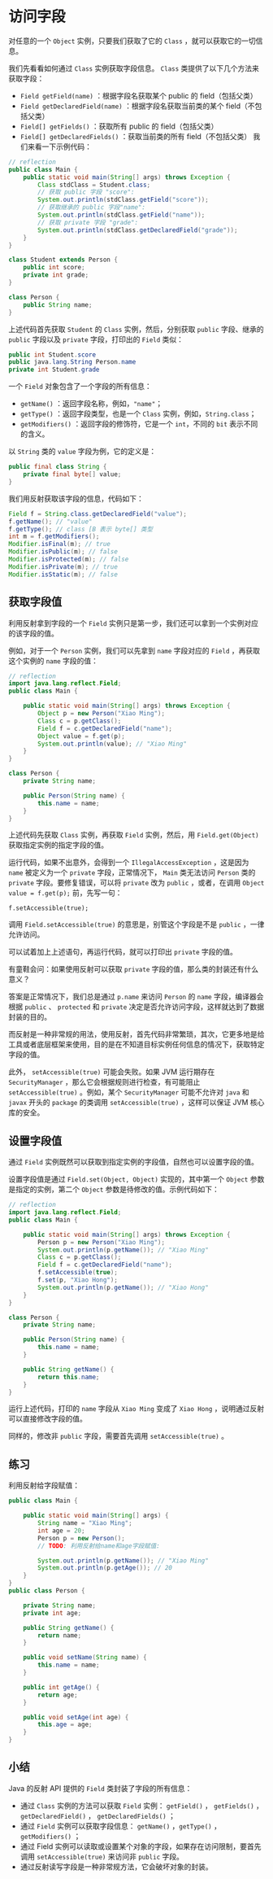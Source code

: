 # **访问字段**

对任意的一个 `Object` 实例，只要我们获取了它的 `Class` ，就可以获取它的一切信息。

我们先看看如何通过 `Class` 实例获取字段信息。 `Class` 类提供了以下几个方法来获取字段：

- `Field getField(name)` ：根据字段名获取某个 public 的 field（包括父类）
- `Field getDeclaredField(name)` ：根据字段名获取当前类的某个 field（不包括父类）
- `Field[] getFields()` ：获取所有 public 的 field（包括父类）
- `Field[] getDeclaredFields()` ：获取当前类的所有 field（不包括父类）
我们来看一下示例代码：

```java
// reflection
public class Main {
    public static void main(String[] args) throws Exception {
        Class stdClass = Student.class;
        // 获取 public 字段 "score":
        System.out.println(stdClass.getField("score"));
        // 获取继承的 public 字段"name":
        System.out.println(stdClass.getField("name"));
        // 获取 private 字段 "grade":
        System.out.println(stdClass.getDeclaredField("grade"));
    }
}

class Student extends Person {
    public int score;
    private int grade;
}

class Person {
    public String name;
}
```

上述代码首先获取 `Student` 的 `Class` 实例，然后，分别获取 `public` 字段、继承的 `public` 字段以及 `private` 字段，打印出的 `Field` 类似：

```java
public int Student.score
public java.lang.String Person.name
private int Student.grade
```

一个 `Field` 对象包含了一个字段的所有信息：

- `getName()` ：返回字段名称，例如，`"name"`；
- `getType()` ：返回字段类型，也是一个 `Class` 实例，例如，`String.class`；
- `getModifiers()` ：返回字段的修饰符，它是一个 `int`，不同的 `bit` 表示不同的含义。

以 `String` 类的 `value` 字段为例，它的定义是：

```java
public final class String {
    private final byte[] value;
}
```

我们用反射获取该字段的信息，代码如下：

```java
Field f = String.class.getDeclaredField("value");
f.getName(); // "value"
f.getType(); // class [B 表示 byte[] 类型
int m = f.getModifiers();
Modifier.isFinal(m); // true
Modifier.isPublic(m); // false
Modifier.isProtected(m); // false
Modifier.isPrivate(m); // true
Modifier.isStatic(m); // false
```

## 获取字段值

利用反射拿到字段的一个 `Field` 实例只是第一步，我们还可以拿到一个实例对应的该字段的值。

例如，对于一个 `Person` 实例，我们可以先拿到 `name` 字段对应的 `Field` ，再获取这个实例的 `name` 字段的值：

```java
// reflection
import java.lang.reflect.Field;
public class Main {

    public static void main(String[] args) throws Exception {
        Object p = new Person("Xiao Ming");
        Class c = p.getClass();
        Field f = c.getDeclaredField("name");
        Object value = f.get(p);
        System.out.println(value); // "Xiao Ming"
    }
}

class Person {
    private String name;

    public Person(String name) {
        this.name = name;
    }
}
```
上述代码先获取 `Class` 实例，再获取 `Field` 实例，然后，用 `Field.get(Object)` 获取指定实例的指定字段的值。

运行代码，如果不出意外，会得到一个 `IllegalAccessException` ，这是因为 `name` 被定义为一个 `private` 字段，正常情况下， `Main` 类无法访问 `Person` 类的 `private` 字段。要修复错误，可以将 `private` 改为 `public` ，或者，在调用 `Object value = f.get(p);` 前，先写一句：

`f.setAccessible(true);`

调用 `Field.setAccessible(true)` 的意思是，别管这个字段是不是 `public` ，一律允许访问。

可以试着加上上述语句，再运行代码，就可以打印出 `private` 字段的值。

有童鞋会问：如果使用反射可以获取 `private` 字段的值，那么类的封装还有什么意义？

答案是正常情况下，我们总是通过 `p.name` 来访问 `Person` 的 `name` 字段，编译器会根据 `public` 、 `protected` 和 `private` 决定是否允许访问字段，这样就达到了数据封装的目的。

而反射是一种非常规的用法，使用反射，首先代码非常繁琐，其次，它更多地是给工具或者底层框架来使用，目的是在不知道目标实例任何信息的情况下，获取特定字段的值。

此外， `setAccessible(true)` 可能会失败。如果 JVM 运行期存在 `SecurityManager` ，那么它会根据规则进行检查，有可能阻止 `setAccessible(true)` 。例如，某个 `SecurityManager` 可能不允许对 `java` 和 `javax` 开头的 `package` 的类调用 `setAccessible(true)` ，这样可以保证 JVM 核心库的安全。

## 设置字段值

通过 `Field` 实例既然可以获取到指定实例的字段值，自然也可以设置字段的值。

设置字段值是通过 `Field.set(Object, Object)` 实现的，其中第一个 `Object` 参数是指定的实例，第二个 `Object` 参数是待修改的值。示例代码如下：

```java
// reflection
import java.lang.reflect.Field;
public class Main {

    public static void main(String[] args) throws Exception {
        Person p = new Person("Xiao Ming");
        System.out.println(p.getName()); // "Xiao Ming"
        Class c = p.getClass();
        Field f = c.getDeclaredField("name");
        f.setAccessible(true);
        f.set(p, "Xiao Hong");
        System.out.println(p.getName()); // "Xiao Hong"
    }
}

class Person {
    private String name;

    public Person(String name) {
        this.name = name;
    }

    public String getName() {
        return this.name;
    }
}
```

运行上述代码，打印的 `name` 字段从 `Xiao Ming` 变成了 `Xiao Hong` ，说明通过反射可以直接修改字段的值。

同样的，修改非 `public` 字段，需要首先调用 `setAccessible(true)` 。

## 练习

利用反射给字段赋值：

```java
public class Main {

	public static void main(String[] args) {
		String name = "Xiao Ming";
		int age = 20;
		Person p = new Person();
		// TODO: 利用反射给name和age字段赋值:

		System.out.println(p.getName()); // "Xiao Ming"
		System.out.println(p.getAge()); // 20
	}
}
public class Person {

	private String name;
	private int age;

	public String getName() {
		return name;
	}

	public void setName(String name) {
		this.name = name;
	}

	public int getAge() {
		return age;
	}

	public void setAge(int age) {
		this.age = age;
	}
}
```


## 小结

Java 的反射 API 提供的 `Field` 类封装了字段的所有信息：

- 通过 `Class` 实例的方法可以获取 `Field` 实例： `getField()` ， `getFields()` ， `getDeclaredField()` ， `getDeclaredFields()` ；
- 通过 `Field` 实例可以获取字段信息： `getName()` ，`getType()` ， `getModifiers()` ；
- 通过 Field 实例可以读取或设置某个对象的字段，如果存在访问限制，要首先调用 `setAccessible(true)` 来访问非 `public` 字段。
- 通过反射读写字段是一种非常规方法，它会破坏对象的封装。

